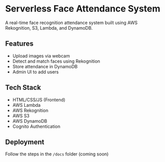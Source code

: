 # Serverless Face Attendance System

A real-time face recognition attendance system built using AWS Rekognition, S3, Lambda, and DynamoDB.

## Features
- Upload images via webcam
- Detect and match faces using Rekognition
- Store attendance in DynamoDB
- Admin UI to add users

## Tech Stack
- HTML/CSS/JS (Frontend)
- AWS Lambda
- AWS Rekognition
- AWS S3
- AWS DynamoDB
- Cognito Authentication

## Deployment
Follow the steps in the `/docs` folder (coming soon)
